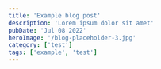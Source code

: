 ```yaml
---
title: 'Example blog post'
description: 'Lorem ipsum dolor sit amet'
pubDate: 'Jul 08 2022'
heroImage: '/blog-placeholder-3.jpg'
category: ['test']
tags: ['example', 'test']
---
```

